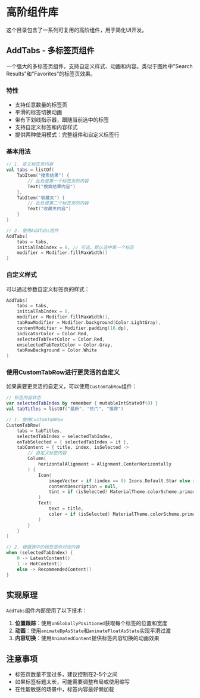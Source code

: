 # 高阶组件库

这个目录包含了一系列可复用的高阶组件，用于简化UI开发。

## AddTabs - 多标签页组件

一个强大的多标签页组件，支持自定义样式、动画和内容。类似于图片中"Search Results"和"Favorites"的标签页效果。

### 特性

- 支持任意数量的标签页
- 平滑的标签切换动画
- 带有下划线指示器，跟随当前选中的标签
- 支持自定义标签和内容样式
- 提供两种使用模式：完整组件和自定义标签行

### 基本用法

```kotlin
// 1. 定义标签页内容
val tabs = listOf(
    TabItem("搜索结果") {
        // 此处是第一个标签页的内容
        Text("搜索结果内容")
    },
    TabItem("收藏夹") {
        // 此处是第二个标签页的内容
        Text("收藏夹内容")
    }
)

// 2. 使用AddTabs组件
AddTabs(
    tabs = tabs,
    initialTabIndex = 0, // 可选，默认选中第一个标签
    modifier = Modifier.fillMaxWidth()
)
```

### 自定义样式

可以通过参数自定义标签页的样式：

```kotlin
AddTabs(
    tabs = tabs,
    initialTabIndex = 0,
    modifier = Modifier.fillMaxWidth(),
    tabRowModifier = Modifier.background(Color.LightGray),
    contentModifier = Modifier.padding(16.dp),
    indicatorColor = Color.Red,
    selectedTabTextColor = Color.Red,
    unselectedTabTextColor = Color.Gray,
    tabRowBackground = Color.White
)
```

### 使用CustomTabRow进行更灵活的自定义

如果需要更灵活的自定义，可以使用`CustomTabRow`组件：

```kotlin
// 标签内容状态
var selectedTabIndex by remember { mutableIntStateOf(0) }
val tabTitles = listOf("最新", "热门", "推荐")

// 1. 使用CustomTabRow
CustomTabRow(
    tabs = tabTitles,
    selectedTabIndex = selectedTabIndex,
    onTabSelected = { selectedTabIndex = it },
    tabContent = { title, index, isSelected ->
        // 自定义标签内容
        Column(
            horizontalAlignment = Alignment.CenterHorizontally
        ) {
            Icon(
                imageVector = if (index == 0) Icons.Default.Star else if (index == 1) Icons.Default.Favorite else Icons.Default.ThumbUp,
                contentDescription = null,
                tint = if (isSelected) MaterialTheme.colorScheme.primary else Color.Gray
            )
            Text(
                text = title,
                color = if (isSelected) MaterialTheme.colorScheme.primary else Color.Gray
            )
        }
    }
)

// 2. 根据选中的标签显示对应内容
when (selectedTabIndex) {
    0 -> LatestContent()
    1 -> HotContent() 
    else -> RecommendedContent()
}
```

## 实现原理

`AddTabs`组件内部使用了以下技术：

1. **位置跟踪**：使用`onGloballyPositioned`获取每个标签的位置和宽度
2. **动画**：使用`animateDpAsState`和`animateFloatAsState`实现平滑过渡
3. **内容切换**：使用`AnimatedContent`提供标签内容切换的动画效果

## 注意事项

- 标签页数量不宜过多，建议控制在2-5个之间
- 如果标签标题太长，可能需要调整布局或使用缩写
- 在性能敏感的场景中，标签内容最好懒加载 